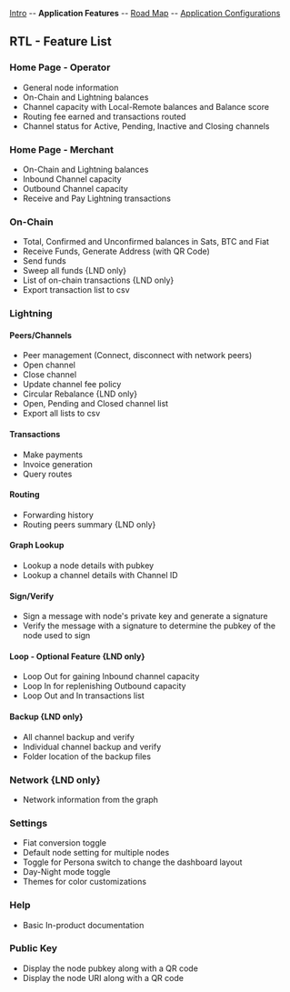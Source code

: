 [Intro](../README.md) -- **Application Features** -- [Road Map](Roadmap.md) -- [Application Configurations](Application_configurations)

## RTL - Feature List

### Home Page - Operator
- General node information
- On-Chain and Lightning balances
- Channel capacity with Local-Remote balances and Balance score
- Routing fee earned and transactions routed
- Channel status for Active, Pending, Inactive and Closing channels

### Home Page - Merchant
- On-Chain and Lightning balances
- Inbound Channel capacity
- Outbound Channel capacity
- Receive and Pay Lightning transactions

### On-Chain
- Total, Confirmed and Unconfirmed balances in Sats, BTC and Fiat
- Receive Funds, Generate Address (with QR Code)
- Send funds
- Sweep all funds {LND only}
- List of on-chain transactions {LND only}
- Export transaction list to csv

### Lightning
#### Peers/Channels
- Peer management (Connect, disconnect with network peers)
- Open channel
- Close channel
- Update channel fee policy
- Circular Rebalance {LND only}
- Open, Pending and Closed channel list
- Export all lists to csv

#### Transactions
- Make payments
- Invoice generation
- Query routes

#### Routing
- Forwarding history
- Routing peers summary {LND only}

#### Graph Lookup
- Lookup a node details with pubkey
- Lookup a channel details with Channel ID

#### Sign/Verify
- Sign a message with node's private key and generate a signature
- Verify the message with a signature to determine the pubkey of the node used to sign

#### Loop - Optional Feature {LND only}
- Loop Out for gaining Inbound channel capacity
- Loop In for replenishing Outbound capacity
- Loop Out and In transactions list

#### Backup {LND only}
- All channel backup and verify
- Individual channel backup and verify
- Folder location of the backup files

### Network {LND only}
- Network information from the graph

### Settings
- Fiat conversion toggle
- Default node setting for multiple nodes
- Toggle for Persona switch to change the dashboard layout
- Day-Night mode toggle
- Themes for color customizations

### Help
- Basic In-product documentation

### Public Key
- Display the node pubkey along with a QR code
- Display the node URI along with a QR code